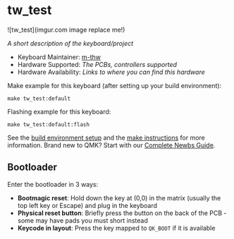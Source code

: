 # tw_test

![tw_test](imgur.com image replace me!)

*A short description of the keyboard/project*

* Keyboard Maintainer: [m-thw](https://github.com/m-thw)
* Hardware Supported: *The PCBs, controllers supported*
* Hardware Availability: *Links to where you can find this hardware*

Make example for this keyboard (after setting up your build environment):

    make tw_test:default

Flashing example for this keyboard:

    make tw_test:default:flash

See the [build environment setup](https://docs.qmk.fm/#/getting_started_build_tools) and the [make instructions](https://docs.qmk.fm/#/getting_started_make_guide) for more information. Brand new to QMK? Start with our [Complete Newbs Guide](https://docs.qmk.fm/#/newbs).

## Bootloader

Enter the bootloader in 3 ways:

* **Bootmagic reset**: Hold down the key at (0,0) in the matrix (usually the top left key or Escape) and plug in the keyboard
* **Physical reset button**: Briefly press the button on the back of the PCB - some may have pads you must short instead
* **Keycode in layout**: Press the key mapped to `QK_BOOT` if it is available
